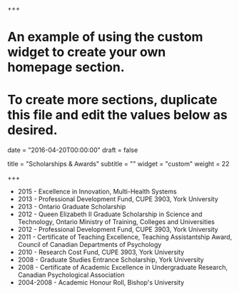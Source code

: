 +++
# An example of using the custom widget to create your own homepage section.
# To create more sections, duplicate this file and edit the values below as desired.

date = "2016-04-20T00:00:00"
draft = false

title = "Scholarships & Awards"
subtitle = ""
widget = "custom"
weight = 22

+++

* 2015 - Excellence in Innovation, Multi-Health Systems
* 2013 - Professional Development Fund, CUPE 3903, York University
* 2013 - Ontario Graduate Scholarship
* 2012 - Queen Elizabeth II Graduate Scholarship in Science and Technology, Ontario Ministry of Training, Colleges and Universities
* 2012 - Professional Development Fund, CUPE 3903, York University
* 2011 - Certificate of Teaching Excellence, Teaching Assistantship Award, Council of Canadian Departments of Psychology
* 2010 - Research Cost Fund, CUPE 3903, York University
* 2008 - Graduate Studies Entrance Scholarship, York University
* 2008 - Certificate of Academic Excellence in Undergraduate Research, Canadian Psychological Association
* 2004-2008 - Academic Honour Roll, Bishop's University
